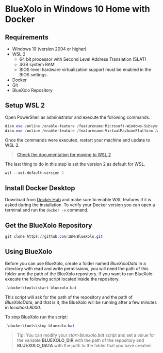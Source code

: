 # BlueXolo in Windows 10 Home with Docker

## Requirements

* Windows 10 (version 2004 or higher)
* WSL 2
  * 64 bit processor with Second Level Address Translation (SLAT)
  * 4GB system RAM
  * BIOS-level hardware virtualization support must be enabled in the BIOS settings.
* Docker
* Git
* BlueXolo Repository

## Setup WSL 2

Open PowerShell as administrator and execute the following commands.

```powershell
dism.exe /online /enable-feature /featurename:Microsoft-Windows-Subsystem-Linux /all /norestart
dism.exe /online /enable-feature /featurename:VirtualMachinePlatform /all /norestart
```

Once the commands were executed, restart your machine and update to WSL 2.

> [Check the documentation for moving to WSL 2]

The last thing to do in this step is set the version 2 as default for WSL.

```powershell
wsl --set-default-version 2
```

## Install Docker Desktop

Download from [Docker Hub] and make sure to enable WSL features if it is asked during
the installation. To verify your Docker version you can open a terminal and run the
```docker -v``` command.

## Get the BlueXolo Repository

```powershell
git clone https://github.com/IBM/BlueXolo.git
```

## Using BlueXolo

Before you can use BlueXolo, create a folder named _BlueXoloData_ in a directory with
read and write permissions, you will need the path of this folder and the path of the
BlueXolo repository. If you want to run BlueXolo execute the following script located
inside the repository.

```powershell
.\docker\tools\start-bluexolo.bat
```

This script will ask for the path of the repository and the path of _BlueXoloData_, and
that is it, the BlueXolo will be running after a few minutes in _localhost:8000_.

To stop BlueXolo run the script:

```powershell
.\docker\tools\stop-bluexolo.bat
```

> Tip: You can modify your _start-bluexolo.bat_ script and set a value for the variable
__BLUEXOLO_DIR__ with the path of the repository and __BLUEXOLO_DATA__ with the path to
the folder that you have created.

<!-- Used links -->
[Check the documentation for moving to WSL 2]: https://docs.microsoft.com/en-us/windows/wsl/wsl2-kernel
[Docker Hub]: https://hub.docker.com/editions/community/docker-ce-desktop-windows/
